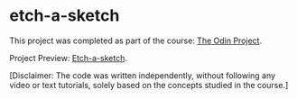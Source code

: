 # etch-a-sketch

This project was completed as part of the course: [The Odin Project](https://www.theodinproject.com/lessons/foundations-etch-a-sketch).

Project Preview: [Etch-a-sketch](https://dasha-solomkina.github.io/etch-a-sketch/).

[Disclaimer: The code was written independently, without following any video or text tutorials, solely based on the concepts studied in the course.]
